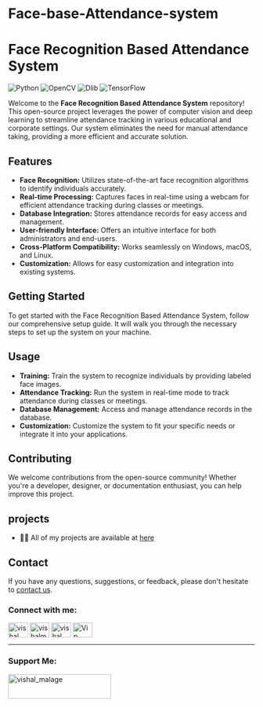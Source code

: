 # Face-base-Attendance-system
# Face Recognition Based Attendance System

![Python](https://img.shields.io/badge/Python-3.8%2B-blue.svg)
![OpenCV](https://img.shields.io/badge/OpenCV-4.0%2B-orange.svg)
![Dlib](https://img.shields.io/badge/Dlib-19.0%2B-brightgreen.svg)
![TensorFlow](https://img.shields.io/badge/TensorFlow-2.0%2B-yellow.svg)

Welcome to the **Face Recognition Based Attendance System** repository! This open-source project leverages the power of computer vision and deep learning to streamline attendance tracking in various educational and corporate settings. Our system eliminates the need for manual attendance taking, providing a more efficient and accurate solution.

## Features

- **Face Recognition:** Utilizes state-of-the-art face recognition algorithms to identify individuals accurately.
- **Real-time Processing:** Captures faces in real-time using a webcam for efficient attendance tracking during classes or meetings.
- **Database Integration:** Stores attendance records for easy access and management.
- **User-friendly Interface:** Offers an intuitive interface for both administrators and end-users.
- **Cross-Platform Compatibility:** Works seamlessly on Windows, macOS, and Linux.
- **Customization:** Allows for easy customization and integration into existing systems.

## Getting Started

To get started with the Face Recognition Based Attendance System, follow our comprehensive setup guide. It will walk you through the necessary steps to set up the system on your machine.

## Usage

- **Training:** Train the system to recognize individuals by providing labeled face images.
- **Attendance Tracking:** Run the system in real-time mode to track attendance during classes or meetings.
- **Database Management:** Access and manage attendance records in the database.
- **Customization:** Customize the system to fit your specific needs or integrate it into your applications.




## Contributing

We welcome contributions from the open-source community! Whether you're a developer, designer, or documentation enthusiast, you can help improve this project.

## projects
 - 👨‍💻 All of my projects are available at [here](https://github.com/vishalmalage07)

## Contact

If you have any questions, suggestions, or feedback, please don't hesitate to [contact us](mailto:vishalmalage07@gmail.com).
<h3 align="left">Connect with me:</h3>
<p align="left">
<a href="https://linkedin.com/in/vishal-malage" target="blank"><img align="center" src="https://raw.githubusercontent.com/rahuldkjain/github-profile-readme-generator/master/src/images/icons/Social/linked-in-alt.svg" alt="vishal malage" height="30" width="40" /></a>
<a href="https://kaggle.com/vishalmalage" target="blank"><img align="center" src="https://raw.githubusercontent.com/rahuldkjain/github-profile-readme-generator/master/src/images/icons/Social/kaggle.svg" alt="vishalmalage" height="30" width="40" /></a>
<a href="https://instagram.com/vishal__malage_07" target="blank"><img align="center" src="https://raw.githubusercontent.com/rahuldkjain/github-profile-readme-generator/master/src/images/icons/Social/instagram.svg" alt="vishal__malage_07" height="30" width="40" /></a>
<a href="https://www.youtube.com/@vippublisher" target="blank"><img align="center" src="https://raw.githubusercontent.com/rahuldkjain/github-profile-readme-generator/master/src/images/icons/Social/youtube.svg" alt="Vip publisher" height="30" width="40" /></a>
</p>

---
<h3 align="left">Support Me:</h3>
<p><a href="https://www.buymeacoffee.com/vishal_malage"> <img align="left" src="https://cdn.buymeacoffee.com/buttons/v2/default-yellow.png" height="50" width="210" alt="vishal_malage" /></a></p><br><br>
